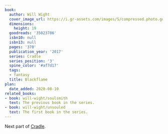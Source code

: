 ```yaml
---
book:
  author: Will Wight
  cover_image_url: https://i.gr-assets.com/images/S/compressed.photo.goodreads.com/books/1493626673l/35023786._SY475_.jpg
  dimensions:
    height: 19
  goodreads: '35023786'
  isbn10: null
  isbn13: null
  pages: '370'
  publication_year: '2017'
  series: Cradle
  series_position: '3'
  spine_color: '#af7d17'
  tags:
  - fantasy
  title: Blackflame
plan:
  date_added: 2020-08-10
related_books:
- book: will-wight/soulsmith
  text: The previous book in the series.
- book: will-wight/unsouled
  text: The first book in the series.
---
```


Next part of [Cradle](/will-wight/).
